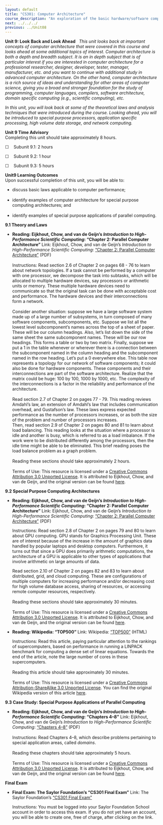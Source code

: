 ```yaml
---
layout: default
title: "CS301: Computer Architecture"
course_description: "An exploration of the basic hardware/software components, assembly language, and functional architecture design of computers."
next: ../../../
previous: ../Unit08
---
```

**Unit 9: Look Back and Look Ahead** <span id="9"></span> 
*This unit looks back at important concepts of computer architecture
that were covered in this course and looks ahead at some additional
topics of interest. Computer architecture is both a depth and breadth
subject. It is an in depth subject that is of particular interest if you
are interested in computer architecture for a professional researcher,
designer, developer, tester, manager, manufacturer, etc. and you want to
continue with additional study in advanced computer architecture. On the
other hand, computer architecture is a rich source of ideas and
understanding for other areas of computer science, giving you a broad
and stronger foundation for the study of programming, computer
languages, compilers, software architecture, domain specific computing
(e.g., scientific computing), etc.*  
  
 *In this unit, you will look back at some of the theoretical laws and
analysis techniques that were introduced during the course. Looking
ahead, you will be introduced to special purpose processors, application
specific processing, high volume data storage, and network computing.*

**Unit 9 Time Advisory**  
Completing this unit should take approximately 8 hours.  
  
 ☐    Subunit 9.1: 2 hours  
  
 ☐    Subunit 9.2: 1 hour  
  
 ☐    Subunit 9.3: 5 hours

**Unit9 Learning Outcomes**  
Upon successful completion of this unit, you will be able to:  
-   discuss basic laws applicable to computer performance;  
      
-   identify examples of computer architecture for special purpose
    computing architectures; and  
      
-   identify examples of special purpose applications of parallel
    computing.

**9.1 Theory and Laws** <span id="9.1"></span> 
-   **Reading: Eijkhout, Chow, and van de Geijn’s *Introduction to
    High-Performance Scientific Computing*: “Chapter 2: Parallel
    Computer Architecture”**
    Link: Eijkhout, Chow, and van de Geijn’s *Introduction to
    High-Performance Scientific Computing*: [“Chapter 2: Parallel
    Computer
    Architecture”](http://www.saylor.org/site/textbookuploads/5345_scicompbook.pdf) (PDF)  
        
     Instructions: Read section 2.6 of Chapter 2 on pages 68 - 76 to
    learn about network topologies. If a task cannot be performed by a
    computer with one processor, we decompose the task into subtasks,
    which will be allocated to multiple hardware devices, say processors
    or arithmetic units or memory. These multiple hardware devices need
    to communicate so that the original task can be done with acceptable
    cost and performance. The hardware devices and their
    interconnections form a network.   
        
     Consider another situation: suppose we have a large software system
    made up of a large number of subsystems, in turn composed of many
    software components, subcomponents, etc. Suppose we list all the
    lowest level subcomponent’s names across the top of a sheet of
    paper. These will be our column headings. Also, let’s list down the
    side of the same sheet the same subcomponent names. These will be
    our row headings. This forms a table or two by two matrix. Finally,
    suppose we put a 1 in the table whenever or wherever there is a
    connection between the subcomponent named in the column heading and
    the subcomponent named in the row heading. Let’s put a 0 everywhere
    else. This table now represents a topology for our network of
    software components; it could also be done for hardware components.
    These components and their interconnections are part of the software
    architecture. Realize that the matrix could be huge: 100 by 100,
    1000 by 1000, etc. The complexity of the interconnections is a
    factor in the reliability and performance of the architecture.  
        
     Read section 2.7 of Chapter 2 on pages 77 - 79. This reading
    reviews Amdahl’s law, an extension of Amdahl’s law that includes
    communication overhead, and Gustafson’s law. These laws express
    expected performance as the number of processors increases, or as
    both the size of the problem and number of processors increases.  
     Then, read section 2.9 of Chapter 2 on pages 80 and 81 to learn
    about load balancing. This reading looks at the situation where a
    processor is idle and another is busy, which is referred to as a
    load imbalance. If the work were to be distributed differently among
    the processors, then the idle time might be able to be eliminated.
    This brief reading poses the load balance problem as a graph
    problem.  
        
     Reading these sections should take approximately 2 hours.  
        
     Terms of Use: This resource is licensed under a [Creative Commons
    Attribution 3.0 Unported
    License](http://creativecommons.org/licenses/by/3.0/). It is
    attributed to Eijkhout, Chow, and van de Geijn, and the original
    version can be found
    [here](http://tacc-web.austin.utexas.edu/veijkhout/public_html/istc/istc.html).

**9.2 Special Purpose Computing Architectures** <span id="9.2"></span> 
-   **Reading: Eijkhout, Chow, and van de Geijn’s *Introduction to
    High-Performance Scientific Computing*: “Chapter 2: Parallel
    Computer Architecture”**
    Link: Eijkhout, Chow, and van de Geijn’s *Introduction to
    High-Performance Scientific Computing*: [“Chapter 2: Parallel
    Computer
    Architecture”](http://www.saylor.org/site/textbookuploads/5345_scicompbook.pdf) (PDF)  
      
     Instructions: Read section 2.8 of Chapter 2 on pages 79 and 80 to
    learn about GPU computing. GPU stands for Graphics Processing Unit.
    These are of interest because of the increase in the amount of
    graphics data handled by popular laptops and desktop computers.
    Furthermore, it turns out that since a GPU does primarily arithmetic
    computations, the architecture of a GPU is applicable to other types
    of applications that involve arithmetic on large amounts of data.  
      
     Read section 2.10 of Chapter 2 on pages 82 and 83 to learn about
    distributed, grid, and cloud computing. These are configurations of
    multiple computers for increasing performance and/or decreasing cost
    for high volume database access, sharing of resources, or accessing
    remote computer resources, respectively.  
        
     Reading these sections should take approximately 30 minutes.  
        
     Terms of Use: This resource is licensed under a [Creative Commons
    Attribution 3.0 Unported
    License](http://creativecommons.org/licenses/by/3.0/). It is
    attributed to Eijkhout, Chow, and van de Geijn, and the original
    version can be found
    [here](http://tacc-web.austin.utexas.edu/veijkhout/public_html/istc/istc.html).

-   **Reading: Wikipedia: “TOP500”**
    Link: Wikipedia:
    [“TOP500”](http://resources.saylor.org.s3.amazonaws.com/CS/CS301/CS301-9.2-TOP500-Wikipediathefreeencyclopedia-CCBYNCSA_files/CS301-9.2-TOP500-Wikipediathefreeencyclopedia-CCBYNCSA.html) (HTML)  
      
     Instructions: Read this article, paying particular attention to the
    rankings of supercomputers, based on performance in running a
    LINPACK benchmark for computing a dense set of linear equations.
    Towards the end of the article, note the large number of cores in
    these supercomputers.  
        
     Reading this article should take approximately 30 minutes.  
        
     Terms of Use: This resource is licensed under a [Creative Commons
    Attribution-ShareAlike 3.0 Unported
    License](http://creativecommons.org/licenses/by-sa/3.0/). You can
    find the original Wikipedia version of this
    article [here](http://en.wikipedia.org/wiki/TOP500).

**9.3 Case Study: Special Purpose Applications of Parallel Computing**
<span id="9.3"></span> 
-   **Reading: Eijkhout, Chow, and van de Geijn’s *Introduction to
    High-Performance Scientific Computing*: “Chapters 4–8”**
    Link: Eijkhout, Chow, and van de Geijn’s *Introduction to
    High-Performance Scientific Computing*: [“Chapters
    4–8”](http://www.saylor.org/site/textbookuploads/5345_scicompbook.pdf) (PDF)  
        
     Instructions: Read Chapters 4–8, which describe problems pertaining
    to special application areas, called *domains*.  
        
     Reading these chapters should take approximately 5 hours.  
        
     Terms of Use: This resource is licensed under a [Creative Commons
    Attribution 3.0 Unported
    License](http://creativecommons.org/licenses/by/3.0/). It is
    attributed to Eijkhout, Chow, and van de Geijn, and the original
    version can be found
    [here](http://tacc-web.austin.utexas.edu/veijkhout/public_html/istc/istc.html).

**Final Exam** <span id="10"></span> 
-   **Final Exam: The Saylor Foundation’s “CS301 Final Exam”**
    Link: The Saylor Foundation’s [“CS301 Final
    Exam”](http://school.saylor.org/mod/quiz/view.php?id=893)  
      
     Instructions: You must be logged into your Saylor Foundation School
    account in order to access this exam. If you do not yet have an
    account, you will be able to create one, free of charge, after
    clicking on the link.


